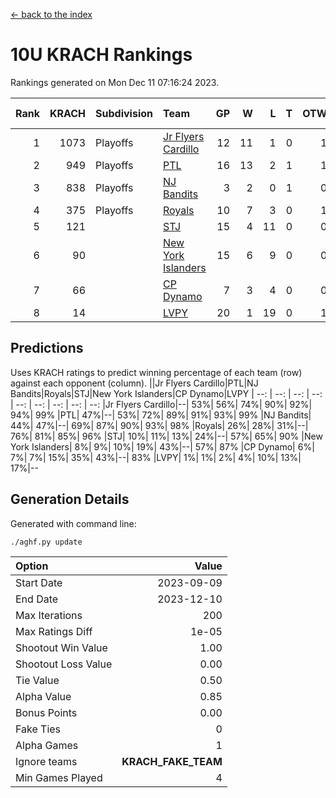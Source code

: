 [<- back to the index](readme.md)
# 10U KRACH Rankings
Rankings generated on Mon Dec 11 07:16:24 2023.

Rank|KRACH|Subdivision|Team|GP|W|L|T|OTW|OTL|SoS|Exp Wins|Win Diff
---:|---:|:---|:---|---:|---:|---:|---:|---:|---:|---:|---:|---:
1|1073|Playoffs|[Jr Flyers Cardillo](https://gamesheetstats.com/seasons/3663/teams/140794/schedule)|12|11|1|0|1|0|115|11.9|0.0
2|949|Playoffs|[PTL](https://gamesheetstats.com/seasons/3663/teams/140791/schedule)|16|13|2|1|1|1|464|14.3|-0.0
3|838|Playoffs|[NJ Bandits](https://gamesheetstats.com/seasons/3663/teams/140807/schedule)|3|2|0|1|0|0|264|3.3|-0.0
4|375|Playoffs|[Royals](https://gamesheetstats.com/seasons/3663/teams/140796/schedule)|10|7|3|0|1|0|321|7.9|0.0
5|121||[STJ](https://gamesheetstats.com/seasons/3663/teams/140792/schedule)|15|4|11|0|0|1|661|4.9|0.0
6|90||[New York Islanders](https://gamesheetstats.com/seasons/3663/teams/140793/schedule)|15|6|9|0|0|1|439|6.9|0.0
7|66||[CP Dynamo](https://gamesheetstats.com/seasons/3663/teams/140795/schedule)|7|3|4|0|0|1|294|3.9|0.0
8|14||[LVPY](https://gamesheetstats.com/seasons/3663/teams/140790/schedule)|20|1|19|0|1|0|471|1.9|0.0

## Predictions
Uses KRACH ratings to predict winning percentage of each team (row) against each opponent (column).
||Jr Flyers Cardillo|PTL|NJ Bandits|Royals|STJ|New York Islanders|CP Dynamo|LVPY
| --: | --: | --: | --: | --: | --: | --: | --: | --: 
|Jr Flyers Cardillo|--| 53%| 56%| 74%| 90%| 92%| 94%| 99%
|PTL| 47%|--| 53%| 72%| 89%| 91%| 93%| 99%
|NJ Bandits| 44%| 47%|--| 69%| 87%| 90%| 93%| 98%
|Royals| 26%| 28%| 31%|--| 76%| 81%| 85%| 96%
|STJ| 10%| 11%| 13%| 24%|--| 57%| 65%| 90%
|New York Islanders|  8%|  9%| 10%| 19%| 43%|--| 57%| 87%
|CP Dynamo|  6%|  7%|  7%| 15%| 35%| 43%|--| 83%
|LVPY|  1%|  1%|  2%|  4%| 10%| 13%| 17%|--

## Generation Details

Generated with command line:
```
./aghf.py update
```

| Option | Value |
| :----- | ----: |
| Start Date | 2023-09-09 |
| End Date | 2023-12-10 |
| Max Iterations | 200 |
| Max Ratings Diff | 1e-05 |
| Shootout Win Value | 1.00 |
| Shootout Loss Value | 0.00 |
| Tie Value | 0.50 |
| Alpha Value | 0.85 |
| Bonus Points | 0.00 |
| Fake Ties | 0 |
| Alpha Games | 1 |
| Ignore teams | __KRACH_FAKE_TEAM__ |
| Min Games Played | 4 |

